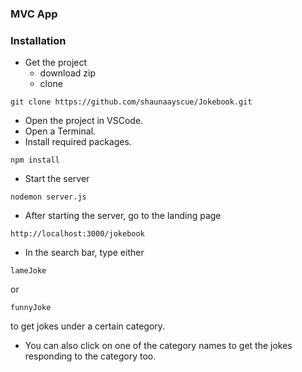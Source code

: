 ### MVC App

### Installation

- Get the project
  - download zip
  - clone
```
git clone https://github.com/shaunaayscue/Jokebook.git
```

- Open the project in VSCode.
- Open a Terminal.
- Install required packages.
```
npm install
```
- Start the server
```
nodemon server.js
```
- After starting the server, go to the landing page
```
http://localhost:3000/jokebook
```

- In the search bar, type either
```
lameJoke
```
 or 
 ```
funnyJoke
```
to get jokes under a certain category.

- You can also click on one of the category names to get the jokes responding to the category too.
